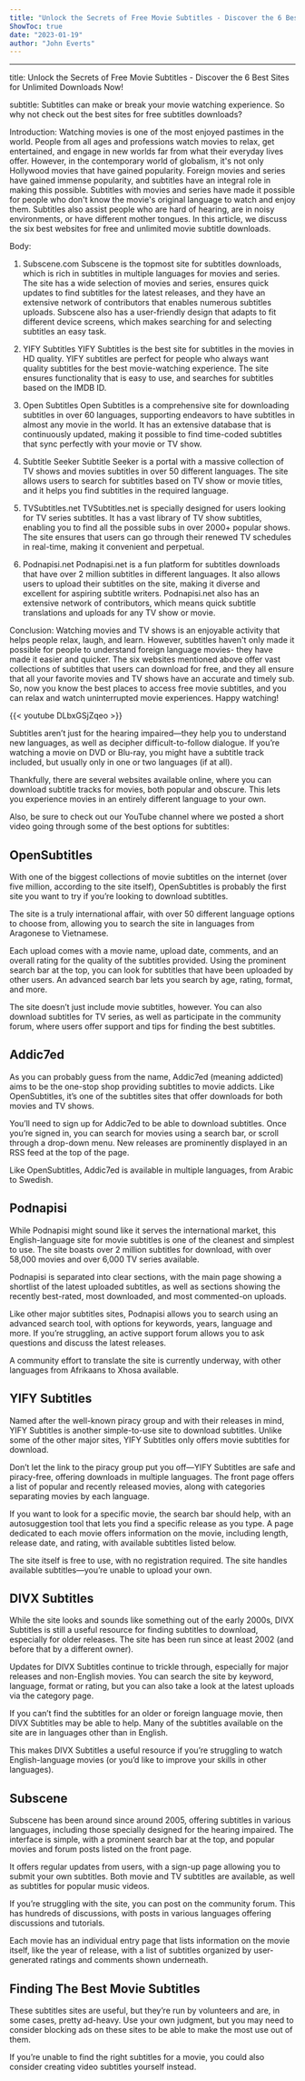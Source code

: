 ```yaml
---
title: "Unlock the Secrets of Free Movie Subtitles - Discover the 6 Best Sites for Unlimited Downloads Now!"
ShowToc: true 
date: "2023-01-19"
author: "John Everts"
---
```

*****
title: Unlock the Secrets of Free Movie Subtitles - Discover the 6 Best Sites for Unlimited Downloads Now!

subtitle: Subtitles can make or break your movie watching experience. So why not check out the best sites for free subtitles downloads?


Introduction:
Watching movies is one of the most enjoyed pastimes in the world. People from all ages and professions watch movies to relax, get entertained, and engage in new worlds far from what their everyday lives offer. However, in the contemporary world of globalism, it's not only Hollywood movies that have gained popularity. Foreign movies and series have gained immense popularity, and subtitles have an integral role in making this possible. Subtitles with movies and series have made it possible for people who don't know the movie's original language to watch and enjoy them. Subtitles also assist people who are hard of hearing, are in noisy environments, or have different mother tongues. In this article, we discuss the six best websites for free and unlimited movie subtitle downloads.

Body:
1. Subscene.com
Subscene is the topmost site for subtitles downloads, which is rich in subtitles in multiple languages for movies and series. The site has a wide selection of movies and series, ensures quick updates to find subtitles for the latest releases, and they have an extensive network of contributors that enables numerous subtitles uploads. Subscene also has a user-friendly design that adapts to fit different device screens, which makes searching for and selecting subtitles an easy task. 

2. YIFY Subtitles
YIFY Subtitles is the best site for subtitles in the movies in HD quality. YIFY subtitles are perfect for people who always want quality subtitles for the best movie-watching experience. The site ensures functionality that is easy to use, and searches for subtitles based on the IMDB ID.

3. Open Subtitles
Open Subtitles is a comprehensive site for downloading subtitles in over 60 languages, supporting endeavors to have subtitles in almost any movie in the world. It has an extensive database that is continuously updated, making it possible to find time-coded subtitles that sync perfectly with your movie or TV show. 

4. Subtitle Seeker
Subtitle Seeker is a portal with a massive collection of TV shows and movies subtitles in over 50 different languages. The site allows users to search for subtitles based on TV show or movie titles, and it helps you find subtitles in the required language.

5. TVSubtitles.net
TVSubtitles.net is specially designed for users looking for TV series subtitles. It has a vast library of TV show subtitles, enabling you to find all the possible subs in over 2000+ popular shows. The site ensures that users can go through their renewed TV schedules in real-time, making it convenient and perpetual.

6. Podnapisi.net
Podnapisi.net is a fun platform for subtitles downloads that have over 2 million subtitles in different languages. It also allows users to upload their subtitles on the site, making it diverse and excellent for aspiring subtitle writers. Podnapisi.net also has an extensive network of contributors, which means quick subtitle translations and uploads for any TV show or movie.

Conclusion:
Watching movies and TV shows is an enjoyable activity that helps people relax, laugh, and learn. However, subtitles haven't only made it possible for people to understand foreign language movies- they have made it easier and quicker. The six websites mentioned above offer vast collections of subtitles that users can download for free, and they all ensure that all your favorite movies and TV shows have an accurate and timely sub. So, now you know the best places to access free movie subtitles, and you can relax and watch uninterrupted movie experiences. Happy watching!

{{< youtube DLbxGSjZqeo >}} 



Subtitles aren’t just for the hearing impaired—they help you to understand new languages, as well as decipher difficult-to-follow dialogue. If you’re watching a movie on DVD or Blu-ray, you might have a subtitle track included, but usually only in one or two languages (if at all).
 
Thankfully, there are several websites available online, where you can download subtitle tracks for movies, both popular and obscure. This lets you experience movies in an entirely different language to your own.
 
Also, be sure to check out our YouTube channel where we posted a short video going through some of the best options for subtitles:
 

 
## OpenSubtitles
 
With one of the biggest collections of movie subtitles on the internet (over five million, according to the site itself), OpenSubtitles is probably the first site you want to try if you’re looking to download subtitles.
 
The site is a truly international affair, with over 50 different language options to choose from, allowing you to search the site in languages from Aragonese to Vietnamese. 
 
Each upload comes with a movie name, upload date, comments, and an overall rating for the quality of the subtitles provided. Using the prominent search bar at the top, you can look for subtitles that have been uploaded by other users. An advanced search bar lets you search by age, rating, format, and more.
 
The site doesn’t just include movie subtitles, however. You can also download subtitles for TV series, as well as participate in the community forum, where users offer support and tips for finding the best subtitles.
 
## Addic7ed
 
As you can probably guess from the name, Addic7ed (meaning addicted) aims to be the one-stop shop providing subtitles to movie addicts. Like OpenSubtitles, it’s one of the subtitles sites that offer downloads for both movies and TV shows.
 
You’ll need to sign up for Addic7ed to be able to download subtitles. Once you’re signed in, you can search for movies using a search bar, or scroll through a drop-down menu. New releases are prominently displayed in an RSS feed at the top of the page.
 
Like OpenSubtitles, Addic7ed is available in multiple languages, from Arabic to Swedish.
 
## Podnapisi
 
While Podnapisi might sound like it serves the international market, this English-language site for movie subtitles is one of the cleanest and simplest to use. The site boasts over 2 million subtitles for download, with over 58,000 movies and over 6,000 TV series available.
 
Podnapisi is separated into clear sections, with the main page showing a shortlist of the latest uploaded subtitles, as well as sections showing the recently best-rated, most downloaded, and most commented-on uploads.
 
Like other major subtitles sites, Podnapisi allows you to search using an advanced search tool, with options for keywords, years, language and more. If you’re struggling, an active support forum allows you to ask questions and discuss the latest releases.
 
A community effort to translate the site is currently underway, with other languages from Afrikaans to Xhosa available.
 
## YIFY Subtitles
 
Named after the well-known piracy group and with their releases in mind, YIFY Subtitles is another simple-to-use site to download subtitles. Unlike some of the other major sites, YIFY Subtitles only offers movie subtitles for download.
 
Don’t let the link to the piracy group put you off—YIFY Subtitles are safe and piracy-free, offering downloads in multiple languages. The front page offers a list of popular and recently released movies, along with categories separating movies by each language.
 
If you want to look for a specific movie, the search bar should help, with an autosuggestion tool that lets you find a specific release as you type. A page dedicated to each movie offers information on the movie, including length, release date, and rating, with available subtitles listed below.
 
The site itself is free to use, with no registration required. The site handles available subtitles—you’re unable to upload your own.
 
## DIVX Subtitles
 
While the site looks and sounds like something out of the early 2000s, DIVX Subtitles is still a useful resource for finding subtitles to download, especially for older releases. The site has been run since at least 2002 (and before that by a different owner).
 
Updates for DIVX Subtitles continue to trickle through, especially for major releases and non-English movies. You can search the site by keyword, language, format or rating, but you can also take a look at the latest uploads via the category page.
 
If you can’t find the subtitles for an older or foreign language movie, then DIVX Subtitles may be able to help. Many of the subtitles available on the site are in languages other than in English.
 
This makes DIVX Subtitles a useful resource if you’re struggling to watch English-language movies (or you’d like to improve your skills in other languages).
 
## Subscene
 
Subscene has been around since around 2005, offering subtitles in various languages, including those specially designed for the hearing impaired. The interface is simple, with a prominent search bar at the top, and popular movies and forum posts listed on the front page.
 
It offers regular updates from users, with a sign-up page allowing you to submit your own subtitles. Both movie and TV subtitles are available, as well as subtitles for popular music videos.
 
If you’re struggling with the site, you can post on the community forum. This has hundreds of discussions, with posts in various languages offering discussions and tutorials.
 
Each movie has an individual entry page that lists information on the movie itself, like the year of release, with a list of subtitles organized by user-generated ratings and comments shown underneath.
 
## Finding The Best Movie Subtitles
 
These subtitles sites are useful, but they’re run by volunteers and are, in some cases, pretty ad-heavy. Use your own judgment, but you may need to consider blocking ads on these sites to be able to make the most use out of them.
 
If you’re unable to find the right subtitles for a movie, you could also consider creating video subtitles yourself instead.



